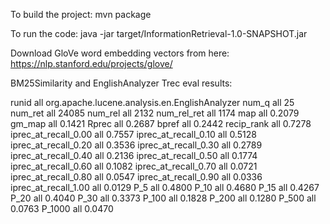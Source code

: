 To build the project: mvn package

To run the code: java -jar target/InformationRetrieval-1.0-SNAPSHOT.jar

Download GloVe word embedding vectors from here: https://nlp.stanford.edu/projects/glove/

BM25Similarity and EnglishAnalyzer
Trec eval results:

runid                   all     org.apache.lucene.analysis.en.EnglishAnalyzer
num_q                   all     25
num_ret                 all     24085
num_rel                 all     2132
num_rel_ret             all     1174
map                     all     0.2079
gm_map                  all     0.1421
Rprec                   all     0.2687
bpref                   all     0.2442
recip_rank              all     0.7278
iprec_at_recall_0.00    all     0.7557
iprec_at_recall_0.10    all     0.5128
iprec_at_recall_0.20    all     0.3536
iprec_at_recall_0.30    all     0.2789
iprec_at_recall_0.40    all     0.2136
iprec_at_recall_0.50    all     0.1774
iprec_at_recall_0.60    all     0.1082
iprec_at_recall_0.70    all     0.0721
iprec_at_recall_0.80    all     0.0547
iprec_at_recall_0.90    all     0.0336
iprec_at_recall_1.00    all     0.0129
P_5                     all     0.4800
P_10                    all     0.4680
P_15                    all     0.4267
P_20                    all     0.4040
P_30                    all     0.3373
P_100                   all     0.1828
P_200                   all     0.1280
P_500                   all     0.0763
P_1000                  all     0.0470
